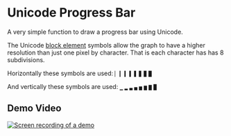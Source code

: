 Unicode Progress Bar
====================

A very simple function to draw a progress bar using Unicode.

The Unicode [block element](https://en.m.wikipedia.org/wiki/Box-drawing_characters#Block_Elements)
symbols allow the graph to have a higher resolution than just one pixel by
character. That is each character has has 8 subdivisions.

Horizontally these symbols are used:
`▏` `▎` `▍` `▌` `▋` `▊` `▉` `█`

And vertically these symbols are used:
`▁` `▂` `▃` `▄` `▅` `▆` `▇` `█`

Demo Video
----------

[![Screen recording of a demo](https://i.imgur.com/neJTibl.png)](https://www.youtube.com/watch?v=qqHwpadxEfs)

